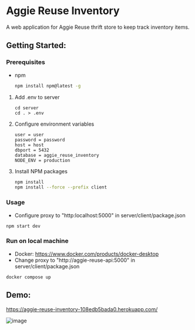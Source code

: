 # Aggie Reuse Inventory
A web application for Aggie Reuse thrift store to keep track inventory items.

## Getting Started:

### Prerequisites
* npm
  ```sh
  npm install npm@latest -g
  ```
1. Add .env to server
   ```
   cd server
   cd . > .env
   ```
3. Configure environment variables
   ```
   user = user
   password = password
   host = host
   dbport = 5432
   database = aggie_reuse_inventory
   NODE_ENV = production
   ```
4. Install NPM packages
   ```sh
   npm install
   npm install --force --prefix client
   ```
### Usage
 * Configure proxy to "http:localhost:5000" in server/client/package.json
```sh
npm start dev
```
### Run on local machine
 * Docker: https://www.docker.com/products/docker-desktop
 * Change proxy to "http://aggie-reuse-api:5000" in server/client/package.json
```
docker compose up
```

## Demo: 
https://aggie-reuse-inventory-108edb5bada0.herokuapp.com/

![image](https://github.com/zhxu33/Aggie-Reuse-Inventory/assets/77419802/609d7538-0a80-428a-9a14-f7c35f6eb0aa)






